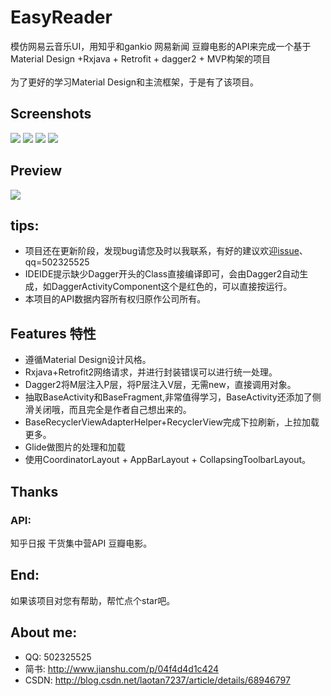 # EasyReader
模仿网易云音乐UI，用知乎和gankio 网易新闻 豆瓣电影的API来完成一个基于Material Design +Rxjava + Retrofit + dagger2 + MVP构架的项目<br>
<br>为了更好的学习Material Design和主流框架，于是有了该项目。

## Screenshots
![](https://github.com/laotan7237/EasyReader/blob/master/imagefile/home.png)
![](https://github.com/laotan7237/EasyReader/blob/master/imagefile/zhihudetail.png)
![](https://github.com/laotan7237/EasyReader/blob/master/imagefile/movietop.png)
![](https://github.com/laotan7237/EasyReader/blob/master/imagefile/moviedetail.png)<br>
## Preview
![](https://github.com/laotan7237/EasyReader/blob/master/imagefile/easyreader.gif)

## tips:
* 项目还在更新阶段，发现bug请您及时以我联系，有好的建议欢迎[issue](https://github.com/laotan7237/EasyReader/issues)、qq=502325525
* IDEIDE提示缺少Dagger开头的Class直接编译即可，会由Dagger2自动生成，如DaggerActivityComponent这个是红色的，可以直接按运行。
* 本项目的API数据内容所有权归原作公司所有。

## Features 特性
* 遵循Material Design设计风格。
* Rxjava+Retrofit2网络请求，并进行封装错误可以进行统一处理。
* Dagger2将M层注入P层，将P层注入V层，无需new，直接调用对象。
* 抽取BaseActivity和BaseFragment,非常值得学习，BaseActivity还添加了侧滑关闭哦，而且完全是作者自己想出来的。
* BaseRecyclerViewAdapterHelper+RecyclerView完成下拉刷新，上拉加载更多。
* Glide做图片的处理和加载
* 使用CoordinatorLayout + AppBarLayout + CollapsingToolbarLayout。

## Thanks
### API:<br>
知乎日报  干货集中营API 豆瓣电影。

## End:<br>
如果该项目对您有帮助，帮忙点个star吧。

## About me:<br>
* QQ: 502325525
* 简书: http://www.jianshu.com/p/04f4d4d1c424
* CSDN: http://blog.csdn.net/laotan7237/article/details/68946797
